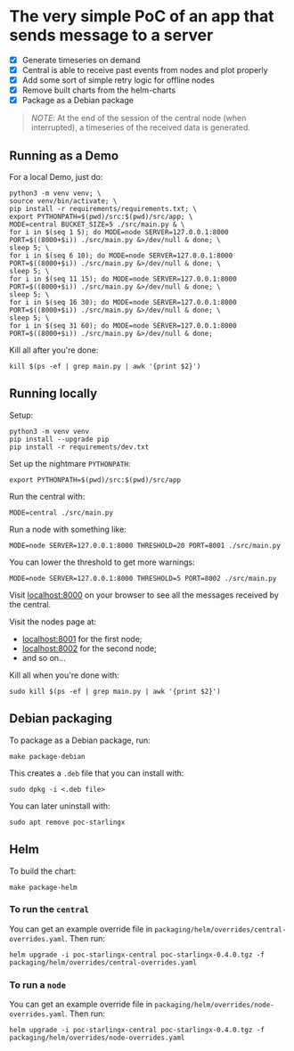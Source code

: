 # The very simple PoC of an app that sends message to a server

- [X] Generate timeseries on demand
- [X] Central is able to receive past events from nodes and plot properly
- [X] Add some sort of simple retry logic for offline nodes
- [X] Remove built charts from the helm-charts
- [X] Package as a Debian package 

>_NOTE_: At the end of the session of the central node (when interrupted),
> a timeseries of the received data is generated.

## Running as a Demo

For a local Demo, just do:

```shell
python3 -m venv venv; \
source venv/bin/activate; \
pip install -r requirements/requirements.txt; \
export PYTHONPATH=$(pwd)/src:$(pwd)/src/app; \
MODE=central BUCKET_SIZE=5 ./src/main.py & \
for i in $(seq 1 5); do MODE=node SERVER=127.0.0.1:8000 PORT=$((8000+$i)) ./src/main.py &>/dev/null & done; \
sleep 5; \
for i in $(seq 6 10); do MODE=node SERVER=127.0.0.1:8000 PORT=$((8000+$i)) ./src/main.py &>/dev/null & done; \
sleep 5; \
for i in $(seq 11 15); do MODE=node SERVER=127.0.0.1:8000 PORT=$((8000+$i)) ./src/main.py &>/dev/null & done; \
sleep 5; \
for i in $(seq 16 30); do MODE=node SERVER=127.0.0.1:8000 PORT=$((8000+$i)) ./src/main.py &>/dev/null & done; \
sleep 5; \
for i in $(seq 31 60); do MODE=node SERVER=127.0.0.1:8000 PORT=$((8000+$i)) ./src/main.py &>/dev/null & done;
```

Kill all after you're done:

```shell
kill $(ps -ef | grep main.py | awk '{print $2}')
```

## Running locally

Setup:

```shell
python3 -m venv venv
pip install --upgrade pip
pip install -r requirements/dev.txt
```

Set up the nightmare `PYTHONPATH`:

```shell
export PYTHONPATH=$(pwd)/src:$(pwd)/src/app
```

Run the central with:

```shell
MODE=central ./src/main.py
```  

Run a node with something like:

```shell
MODE=node SERVER=127.0.0.1:8000 THRESHOLD=20 PORT=8001 ./src/main.py
```

You can lower the threshold to get more warnings:

```shell
MODE=node SERVER=127.0.0.1:8000 THRESHOLD=5 PORT=8002 ./src/main.py
```

Visit [localhost:8000](localhost:8000) on your browser to see 
all the messages received by the central.

Visit the nodes page at:

- [localhost:8001](localhost:8001) for the first node;
- [localhost:8002](localhost:8002) for the second node;
- and so on...

Kill all when you're done with:

```shell
sudo kill $(ps -ef | grep main.py | awk '{print $2}')
```

## Debian packaging

To package as a Debian package, run:

```shell
make package-debian
```

This creates a `.deb` file that you can install with:

```shell
sudo dpkg -i <.deb file>
```

You can later uninstall with:

```shell
sudo apt remove poc-starlingx
```

## Helm

To build the chart:

```shell
make package-helm
```

### To run the `central`

You can get an example override file in `packaging/helm/overrides/central-overrides.yaml`. Then run:

```shell
helm upgrade -i poc-starlingx-central poc-starlingx-0.4.0.tgz -f packaging/helm/overrides/central-overrides.yaml
```

### To run a `node`

You can get an example override file in `packaging/helm/overrides/node-overrides.yaml`. Then run:

```shell
helm upgrade -i poc-starlingx-central poc-starlingx-0.4.0.tgz -f packaging/helm/overrides/node-overrides.yaml
```

